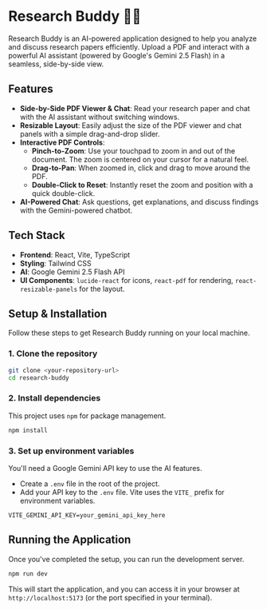 # Research Buddy 🤖📄

Research Buddy is an AI-powered application designed to help you analyze and discuss research papers efficiently. Upload a PDF and interact with a powerful AI assistant (powered by Google's Gemini 2.5 Flash) in a seamless, side-by-side view.

## Features

- **Side-by-Side PDF Viewer & Chat**: Read your research paper and chat with the AI assistant without switching windows.
- **Resizable Layout**: Easily adjust the size of the PDF viewer and chat panels with a simple drag-and-drop slider.
- **Interactive PDF Controls**:
  - **Pinch-to-Zoom**: Use your touchpad to zoom in and out of the document. The zoom is centered on your cursor for a natural feel.
  - **Drag-to-Pan**: When zoomed in, click and drag to move around the PDF.
  - **Double-Click to Reset**: Instantly reset the zoom and position with a quick double-click.
- **AI-Powered Chat**: Ask questions, get explanations, and discuss findings with the Gemini-powered chatbot.

## Tech Stack

- **Frontend**: React, Vite, TypeScript
- **Styling**: Tailwind CSS
- **AI**: Google Gemini 2.5 Flash API
- **UI Components**: `lucide-react` for icons, `react-pdf` for rendering, `react-resizable-panels` for the layout.

## Setup & Installation

Follow these steps to get Research Buddy running on your local machine.

### 1. Clone the repository

```bash
git clone <your-repository-url>
cd research-buddy
```

### 2. Install dependencies

This project uses `npm` for package management.

```bash
npm install
```

### 3. Set up environment variables

You'll need a Google Gemini API key to use the AI features.

- Create a `.env` file in the root of the project.
- Add your API key to the `.env` file. Vite uses the `VITE_` prefix for environment variables.

```
VITE_GEMINI_API_KEY=your_gemini_api_key_here
```

## Running the Application

Once you've completed the setup, you can run the development server.

```bash
npm run dev
```

This will start the application, and you can access it in your browser at `http://localhost:5173` (or the port specified in your terminal). 